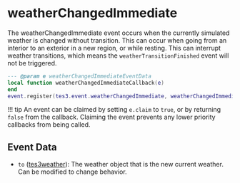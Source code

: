 # weatherChangedImmediate
<div class="search_terms" style="display: none">weatherchangedimmediate</div>

<!---
	This file is autogenerated. Do not edit this file manually. Your changes will be ignored.
	More information: https://github.com/MWSE/MWSE/tree/master/docs
-->

The weatherChangedImmediate event occurs when the currently simulated weather is changed without transition. This can occur when going from an interior to an exterior in a new region, or while resting. This can interrupt weather transitions, which means the `weatherTransitionFinished` event will not be triggered.

```lua
--- @param e weatherChangedImmediateEventData
local function weatherChangedImmediateCallback(e)
end
event.register(tes3.event.weatherChangedImmediate, weatherChangedImmediateCallback)
```

!!! tip
	An event can be claimed by setting `e.claim` to `true`, or by returning `false` from the callback. Claiming the event prevents any lower priority callbacks from being called.

## Event Data

* `to` ([tes3weather](../../types/tes3weather)): The weather object that is the new current weather. Can be modified to change behavior.

